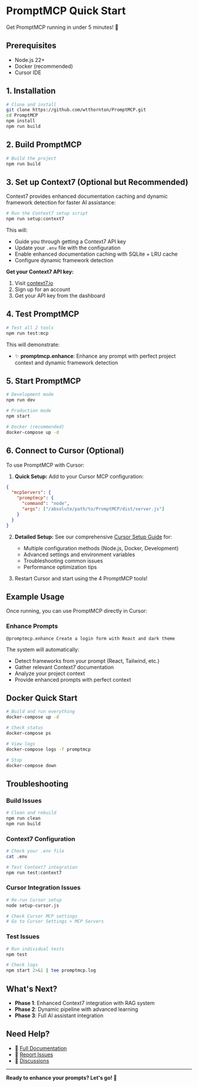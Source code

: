 # PromptMCP Quick Start

Get PromptMCP running in under 5 minutes! 🚀

## Prerequisites

- Node.js 22+
- Docker (recommended)
- Cursor IDE

## 1. Installation

```bash
# Clone and install
git clone https://github.com/wtthornton/PromptMCP.git
cd PromptMCP
npm install
npm run build
```

## 2. Build PromptMCP

```bash
# Build the project
npm run build
```

## 3. Set up Context7 (Optional but Recommended)

Context7 provides enhanced documentation caching and dynamic framework detection for faster AI assistance:

```bash
# Run the Context7 setup script
npm run setup:context7
```

This will:
- Guide you through getting a Context7 API key
- Update your `.env` file with the configuration
- Enable enhanced documentation caching with SQLite + LRU cache
- Configure dynamic framework detection

**Get your Context7 API key:**
1. Visit [context7.io](https://context7.io)
2. Sign up for an account
3. Get your API key from the dashboard

## 4. Test PromptMCP

```bash
# Test all 2 tools
npm run test:mcp
```

This will demonstrate:
- ✨ **promptmcp.enhance**: Enhance any prompt with perfect project context and dynamic framework detection

## 5. Start PromptMCP

```bash
# Development mode
npm run dev

# Production mode
npm start

# Docker (recommended)
docker-compose up -d
```

## 6. Connect to Cursor (Optional)

To use PromptMCP with Cursor:

1. **Quick Setup:** Add to your Cursor MCP configuration:
```json
{
  "mcpServers": {
    "promptmcp": {
      "command": "node",
      "args": ["/absolute/path/to/PromptMCP/dist/server.js"]
    }
  }
}
```

2. **Detailed Setup:** See our comprehensive [Cursor Setup Guide](CURSOR_SETUP.md) for:
   - Multiple configuration methods (Node.js, Docker, Development)
   - Advanced settings and environment variables
   - Troubleshooting common issues
   - Performance optimization tips

3. Restart Cursor and start using the 4 PromptMCP tools!

## Example Usage

Once running, you can use PromptMCP directly in Cursor:

### Enhance Prompts
```
@promptmcp.enhance Create a login form with React and dark theme
```

The system will automatically:
- Detect frameworks from your prompt (React, Tailwind, etc.)
- Gather relevant Context7 documentation
- Analyze your project context
- Provide enhanced prompts with perfect context

## Docker Quick Start

```bash
# Build and run everything
docker-compose up -d

# Check status
docker-compose ps

# View logs
docker-compose logs -f promptmcp

# Stop
docker-compose down
```

## Troubleshooting

### Build Issues
```bash
# Clean and rebuild
npm run clean
npm run build
```

### Context7 Configuration
```bash
# Check your .env file
cat .env

# Test Context7 integration
npm run test:context7
```

### Cursor Integration Issues
```bash
# Re-run Cursor setup
node setup-cursor.js

# Check Cursor MCP settings
# Go to Cursor Settings > MCP Servers
```

### Test Issues
```bash
# Run individual tests
npm test

# Check logs
npm start 2>&1 | tee promptmcp.log
```

## What's Next?

- **Phase 1**: Enhanced Context7 integration with RAG system
- **Phase 2**: Dynamic pipeline with advanced learning
- **Phase 3**: Full AI assistant integration

## Need Help?

- 📖 [Full Documentation](README.md)
- 🐛 [Report Issues](https://github.com/wtthornton/PromptMCP/issues)
- 💬 [Discussions](https://github.com/wtthornton/PromptMCP/discussions)

---

**Ready to enhance your prompts? Let's go! 🎉**